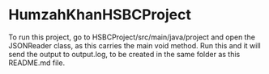 # HumzahKhanHSBCProject
To run this project, go to HSBCProject/src/main/java/project and open the JSONReader class, as this carries the main void method. 
Run this and it will send the output to output.log, to be created in the same folder as this README.md file.
